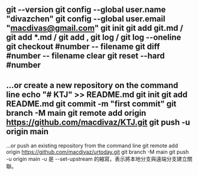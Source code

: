 git --version
git config --global user.name "divazchen"
git config --global user.email "macdivas@gmail.com"
git init
git add git.md / git add *.md / git add ,
git log / git log --oneline
git checkout #number -- filename
git diff #number -- filename
clear
git reset --hard #number
---
…or create a new repository on the command line
echo "# KTJ" >> README.md
git init
git add README.md
git commit -m "first commit"
git branch -M main
git remote add origin https://github.com/macdivaz/KTJ.git
git push -u origin main
---
…or push an existing repository from the command line
git remote add origin https://github.com/macdivaz/urtoday.git
git branch -M main
git push -u origin main
-u 是 --set-upstream 的縮寫，表示將本地分支與遠端分支建立關聯。​
